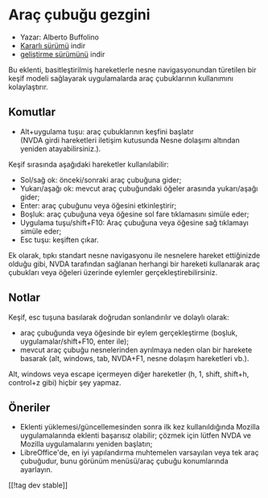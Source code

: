 # Araç çubuğu gezgini #

* Yazar: Alberto Buffolino
* [Kararlı sürümü][1] indir
* [geliştirme sürümünü][2] indir

Bu eklenti, basitleştirilmiş hareketlerle nesne navigasyonundan türetilen
bir keşif modeli sağlayarak uygulamalarda araç çubuklarının kullanımını
kolaylaştırır.

## Komutlar

* Alt+uygulama tuşu: araç çubuklarının keşfini başlatır<br/>
(NVDA girdi hareketleri iletişim kutusunda Nesne dolaşımı altından yeniden atayabilirsiniz.).

Keşif sırasında aşağıdaki hareketler kullanılabilir:

* Sol/sağ ok: önceki/sonraki araç çubuğuna gider;
* Yukarı/aşağı ok: mevcut araç çubuğundaki öğeler arasında yukarı/aşağı
  gider;
* Enter: araç çubuğunu veya öğesini etkinleştirir;
* Boşluk: araç çubuğuna veya öğesine sol fare tıklamasını simüle eder;
* Uygulama tuşu/shift+F10: Araç çubuğuna veya öğesine sağ tıklamayı simüle
  eder;
* Esc tuşu: keşiften çıkar.

Ek olarak, tıpkı standart nesne navigasyonu ile nesnelere hareket
ettiğinizde olduğu gibi, NVDA tarafından sağlanan herhangi bir hareketi
kullanarak araç çubukları veya öğeleri üzerinde eylemler
gerçekleştirebilirsiniz.

## Notlar

Keşif, esc tuşuna basılarak doğrudan sonlandırılır ve dolaylı olarak:

* araç çubuğunda veya öğesinde bir eylem gerçekleştirme (boşluk,
  uygulamalar/shift+F10, enter ile);
* mevcut araç çubuğu nesnelerinden ayrılmaya neden olan bir harekete basarak
  (alt, windows, tab, NVDA+F1, nesne dolaşım hareketleri vb.).

Alt, windows veya escape içermeyen diğer hareketler (h, 1, shift, shift+h,
control+z gibi) hiçbir şey yapmaz.

## Öneriler

* Eklenti yüklemesi/güncellemesinden sonra ilk kez kullanıldığında Mozilla
  uygulamalarında eklenti başarısız olabilir; çözmek için lütfen NVDA ve
  Mozilla uygulamalarını yeniden başlatın;
* LibreOffice'de, en iyi yapılandırma muhtemelen varsayılan veya tek araç
  çubuğudur, bunu görünüm menüsü/araç çubuğu konumlarında ayarlayın.


[[!tag dev stable]]

[1]: https://www.nvaccess.org/addonStore/legacy?file=toolbarsExplorer

[2]: https://www.nvaccess.org/addonStore/legacy?file=toolbarsExplorer-dev
